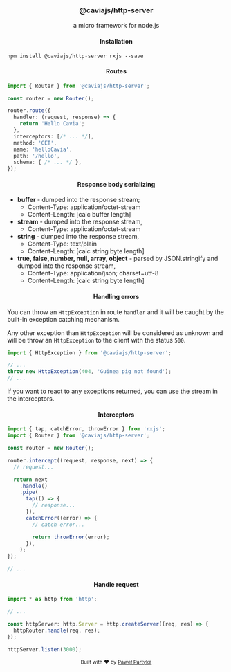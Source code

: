 <div align="center">
<h3>@caviajs/http-server</h3>
<p>a micro framework for node.js</p>
</div>

<div align="center">
<h4>Installation</h4>
</div>

```shell
npm install @caviajs/http-server rxjs --save
```

<div align="center">
<h4>Routes</h4>
</div>

```typescript
import { Router } from '@caviajs/http-server';

const router = new Router();

router.route({
  handler: (request, response) => {
    return 'Hello Cavia';
  },
  interceptors: [/* ... */],
  method: 'GET',
  name: 'helloCavia',
  path: '/hello',
  schema: { /* ... */ },
});
```

<div align="center">
<h4>Response body serializing</h4>
</div>

* **buffer** - dumped into the response stream;
  * Content-Type: application/octet-stream
  * Content-Length: [calc buffer length]
* **stream** - dumped into the response stream,
  * Content-Type: application/octet-stream
* **string** - dumped into the response stream,
  * Content-Type: text/plain
  * Content-Length: [calc string byte length]
* **true, false, number, null, array, object** - parsed by JSON.stringify and dumped into the response stream,
  * Content-Type: application/json; charset=utf-8
  * Content-Length: [calc string byte length]

<div align="center">
<h4>Handling errors</h4>
</div>

You can throw an `HttpException` in route `handler` and it will be caught by the built-in exception catching mechanism.

Any other exception than `HttpException` will be considered as unknown and will be throw an `HttpException` to the
client with the status `500`.

```typescript
import { HttpException } from '@caviajs/http-server';

// ...
throw new HttpException(404, 'Guinea pig not found');
// ...
```

If you want to react to any exceptions returned, you can use the stream in the interceptors.

<div align="center">
<h4>Interceptors</h4>
</div>

```typescript
import { tap, catchError, throwError } from 'rxjs';
import { Router } from '@caviajs/http-server';

const router = new Router();

router.intercept((request, response, next) => {
  // request...

  return next
    .handle()
    .pipe(
      tap(() => {
        // response...
      }),
      catchError((error) => {
        // catch error...

        return throwError(error);
      }),
    );
});

// ...
```

<div align="center">
<h4>Handle request</h4>
</div>

```typescript
import * as http from 'http';

// ...

const httpServer: http.Server = http.createServer((req, res) => {
  httpRouter.handle(req, res);
});

httpServer.listen(3000);
```

<div align="center">
  <sub>Built with ❤︎ by <a href="https://partyka.dev">Paweł Partyka</a></sub>
</div>

